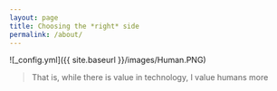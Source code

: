 ```yaml
---
layout: page
title: Choosing the *right* side
permalink: /about/
---
```


![_config.yml]({{ site.baseurl }}/images/Human.PNG)

>That is, while there is value in technology, I value humans more






